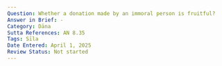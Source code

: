 ```yaml
---
Question: Whether a donation made by an immoral person is fruitful?
Answer in Brief: -
Category: Dāna
Sutta References: AN 8.35
Tags: Sīla
Date Entered: April 1, 2025
Review Status: Not started
---
```

